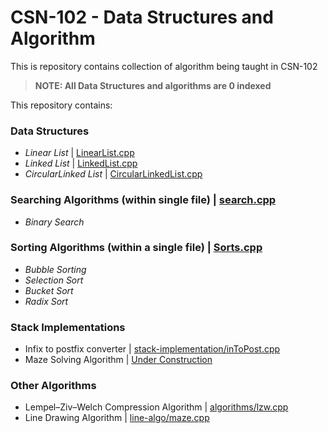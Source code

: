 # CSN-102 - Data Structures and Algorithm
This is repository contains collection of algorithm being taught in CSN-102

> **NOTE: All Data Structures and algorithms are 0 indexed**

This repository contains:

### __Data Structures__
* *Linear List* | [LinearList.cpp](LinearList.cpp)
* *Linked List* | [LinkedList.cpp](LinkedList.cpp)
* *CircularLinked List* | [CircularLinkedList.cpp](CircularLinkedList.cpp)  
###  __Searching Algorithms__ (within single file) | [search.cpp](search.cpp)
* *Binary Search*
###  __Sorting Algorithms__ (within a single file) | [Sorts.cpp](Sorts.cpp)
* *Bubble Sorting*
* *Selection Sort*
* *Bucket Sort*
* *Radix Sort*
###  __Stack Implementations__
* Infix to postfix converter | [stack-implementation/inToPost.cpp](stack-implementation/inToPost.cpp)  
* Maze Solving Algorithm | [Under Construction](https://suyashmahar.me/404)  
###  __Other Algorithms__  
* Lempel–Ziv–Welch Compression Algorithm | [algorithms/lzw.cpp](algorithms/lzw.cpp)  
* Line Drawing Algorithm | [line-algo/maze.cpp](line-algo/maze.cpp)  
    
